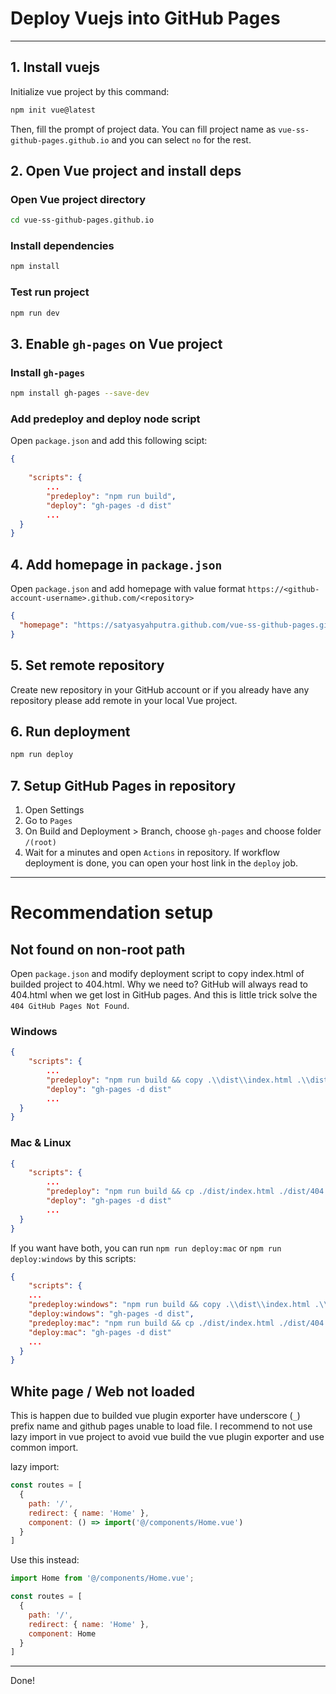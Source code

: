 # Deploy Vuejs into GitHub Pages
---

## 1. Install vuejs
Initialize vue project by this command:
```sh
npm init vue@latest
```
Then, fill the prompt of project data. You can fill project name as `vue-ss-github-pages.github.io` and you can select `no` for the rest.

## 2. Open Vue project and install deps

### Open Vue project directory
```sh
cd vue-ss-github-pages.github.io
```
### Install dependencies
```sh
npm install
```
### Test run project
```sh
npm run dev
```

## 3. Enable `gh-pages` on Vue project

### Install `gh-pages`
```sh
npm install gh-pages --save-dev
```

### Add predeploy and deploy node script
Open `package.json` and add this following scipt:
```json
{
    
    "scripts": {
        ...
        "predeploy": "npm run build",
        "deploy": "gh-pages -d dist"
        ...
  }
}
```

## 4. Add homepage in `package.json`
Open `package.json` and add homepage with value format `https://<github-account-username>.github.com/<repository>`

```json
{
  "homepage": "https://satyasyahputra.github.com/vue-ss-github-pages.github.io",
}
```

## 5. Set remote repository
Create new repository in your GitHub account or if you already have any repository please add remote in your local Vue project.

## 6. Run deployment
```sh
npm run deploy
```

## 7. Setup GitHub Pages in repository
1. Open Settings
2. Go to `Pages`
3. On Build and Deployment > Branch, choose `gh-pages` and choose folder `/(root)`
4. Wait for a minutes and open `Actions` in repository. If workflow deployment is done, you can open your host link in the `deploy` job.

---
# Recommendation setup
## Not found on non-root path
Open `package.json` and modify deployment script to copy index.html of builded project to 404.html. Why we need to? GitHub will always read to 404.html when we get lost in GitHub pages. And this is little trick solve the `404 GitHub Pages Not Found`.

### Windows
```json
{
    "scripts": {
        ...
        "predeploy": "npm run build && copy .\\dist\\index.html .\\dist\\404.html",
        "deploy": "gh-pages -d dist"
        ...
  }
}
```
### Mac & Linux
```json
{
    "scripts": {
        ...
        "predeploy": "npm run build && cp ./dist/index.html ./dist/404.html",
        "deploy": "gh-pages -d dist"
        ...
  }
}
```
If you want have both, you can run `npm run deploy:mac` or `npm run deploy:windows` by this scripts:

```json
{
    "scripts": {
    ...
    "predeploy:windows": "npm run build && copy .\\dist\\index.html .\\dist\\404.html",
    "deploy:windows": "gh-pages -d dist",
    "predeploy:mac": "npm run build && cp ./dist/index.html ./dist/404.html",
    "deploy:mac": "gh-pages -d dist"
    ...
  }
}
```

## White page / Web not loaded
This is happen due to builded vue plugin exporter have underscore (`_`) prefix name and github pages unable to load file. I recommend to not use lazy import in vue project to avoid vue build the vue plugin exporter and use common import.

lazy import:
```js
const routes = [
  {
    path: '/',
    redirect: { name: 'Home' },
    component: () => import('@/components/Home.vue')
  }
]
```

Use this instead:
```js
import Home from '@/components/Home.vue';

const routes = [
  {
    path: '/',
    redirect: { name: 'Home' },
    component: Home
  }
]
```
---
Done!
